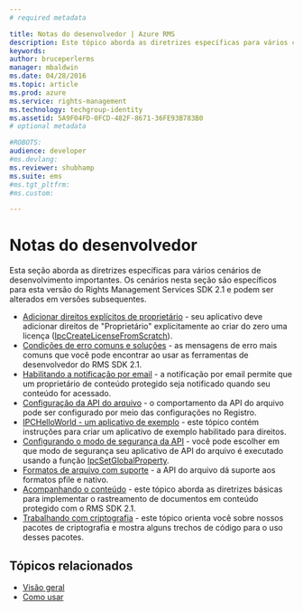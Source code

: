 ```yaml
---
# required metadata

title: Notas do desenvolvedor | Azure RMS
description: Este tópico aborda as diretrizes específicas para vários cenários de desenvolvimento importantes. 
keywords:
author: bruceperlerms
manager: mbaldwin
ms.date: 04/28/2016
ms.topic: article
ms.prod: azure
ms.service: rights-management
ms.technology: techgroup-identity
ms.assetid: 5A9F04FD-0FCD-482F-8671-36FE93B783B0
# optional metadata

#ROBOTS:
audience: developer
#ms.devlang:
ms.reviewer: shubhamp
ms.suite: ems
#ms.tgt_pltfrm:
#ms.custom:

---
```


# Notas do desenvolvedor

Esta seção aborda as diretrizes específicas para vários cenários de desenvolvimento importantes. Os cenários nesta seção são específicos para esta versão do Rights Management Services SDK 2.1 e podem ser alterados em versões subsequentes.

- [Adicionar direitos explícitos de proprietário](add-explicit-owner-rights.md) - seu aplicativo deve adicionar direitos de &quot;Proprietário&quot; explicitamente ao criar do zero uma licença ([IpcCreateLicenseFromScratch](/rights-management/sdk/2.1/api/win/functions#msipc_ipccreatelicensefromscratch)).
- [Condições de erro comuns e soluções](common-error-conditions-and-solutions.md) - as mensagens de erro mais comuns que você pode encontrar ao usar as ferramentas de desenvolvedor do RMS SDK 2.1.
- [Habilitando a notificação por email](how-to-enable-email-notification.md) - a notificação por email permite que um proprietário de conteúdo protegido seja notificado quando seu conteúdo for acessado.
- [Configuração da API do arquivo](file-api-configuration.md) - o comportamento da API do arquivo pode ser configurado por meio das configurações no Registro.
- [IPCHelloWorld - um aplicativo de exemplo](how-to-build-your-first-application.md) - este tópico contém instruções para criar um aplicativo de exemplo habilitado para direitos.
- [Configurando o modo de segurança da API](setting-the-api-security-mode-api-mode.md) - você pode escolher em que modo de segurança seu aplicativo de API do arquivo é executado usando a função [IpcSetGlobalProperty](/rights-management/sdk/2.1/api/win/functions#msipc_ipcsetglobalproperty).
- [Formatos de arquivo com suporte](supported-file-formats.md) - a API do arquivo dá suporte aos formatos pfile e nativo.
- [Acompanhando o conteúdo](tracking-content.md) - este tópico aborda as diretrizes básicas para implementar o rastreamento de documentos em conteúdo protegido com o RMS SDK 2.1.
- [Trabalhando com criptografia](working-with-encryption.md) - este tópico orienta você sobre nossos pacotes de criptografia e mostra alguns trechos de código para o uso desses pacotes.

 

## Tópicos relacionados ##
* [Visão geral](ad-rms-overview.md)
* [Como usar](how-to-use-msipc.md)
 

 


<!--HONumber=Apr16_HO4-->


